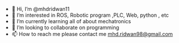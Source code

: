 - 👋 Hi, I’m @mhdridwan11
- 👀 I’m interested in ROS, Robotic program ,PLC, Web, python , etc
- 🌱 I’m currently learning all of about mechatronics 
- 💞️ I’m looking to collaborate on programming
- 📫 How to reach me please contact me mhd.ridwan98@gmail.com

<!---
mhdridwan11/mhdridwan11 is a ✨ special ✨ repository because its `README.md` (this file) appears on your GitHub profile.
You can click the Preview link to take a look at your changes.
--->
